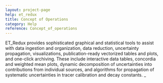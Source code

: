 ```yaml
---
layout: project-page
help: et_redux
title: Concept of Operations
category: Help
reference: Concept_of_operations
---
```


ET_Redux provides sophisticated graphical and statistical tools to assist with data ingestion and organization, data reduction, uncertainty propagation, visualizations, publication-ready vectorized tables and plots, and one-click archiving. These include interactive data tables, concordia and weighted mean plots, dynamic decomposition of uncertainties into contributions from individual sources, and algorithms for propagation of systematic uncertainties in tracer calibration and decay constants. &#95;